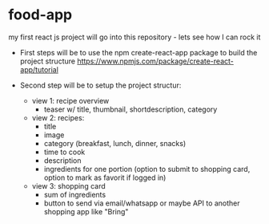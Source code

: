 # food-app

my first react js project will go into this repository - lets see how I can rock it

- First steps will be to use the npm create-react-app package to build the project structure https://www.npmjs.com/package/create-react-app/tutorial

- Second step will be to setup the project structur:
  - view 1: recipe overview
    - teaser w/ title, thumbnail, shortdescription, category
  - view 2: recipes:
    - title
    - image
    - category (breakfast, lunch, dinner, snacks)
    - time to cook
    - description
    - ingredients for one portion (option to submit to shopping card, option to mark as favorit if logged in)
  - view 3: shopping card
    - sum of ingredients
    - button to send via email/whatsapp or maybe API to another shopping app like "Bring"
    
